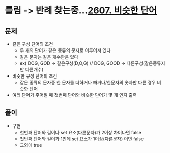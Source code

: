 # 틀림 -> 반례 찾는중...[2607. 비슷한 단어](https://www.acmicpc.net/problem/2607)

## 문제
* 같은 구성 단어의 조건
  * 두 개의 단어가 같은 종류의 문자로 이루어져 있다
  * 같은 문자는 같은 개수만큼 있다
  * ex) DOG, GOD => 같은구성(D,O,G) // DOG, GOOD => 다른구성(같은종류지만 다른개수)
* 비슷한 구성 단어의 조건
  * 같은 종류의 문자중 한 문자를 더하거나 빼거나/한문자의 숫자만 다른 경우 비슷한 단어
* 여러 단어가 주어질 때 첫번째 단어와 비슷한 단어가 몇 개 인지 출력

## 풀이
* 구현
  * 첫번째 단어와 길이나 set 요소(다른문자)가 2이상 차이나면 false
  * 첫번째 단어와 길이가 1인데 set 요소가 1이상(다른문자) 이면 false
  * 그외에 true